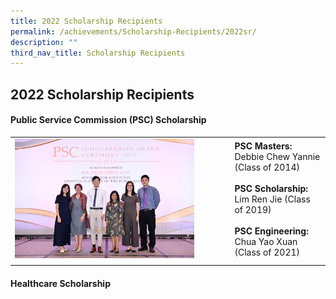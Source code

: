 ```yaml
---
title: 2022 Scholarship Recipients
permalink: /achievements/Scholarship-Recipients/2022sr/
description: ""
third_nav_title: Scholarship Recipients
---
```

## 2022 Scholarship Recipients

#### Public Service Commission (PSC) Scholarship

|   |   |
|---|---|
| <img src="/images/PSC.jpeg" style="width:85%">  | **PSC Masters:**  <br>Debbie Chew Yannie (Class of 2014)  <br><br>**PSC Scholarship:**  <br>Lim Ren Jie (Class of 2019)  <br><br>**PSC Engineering:**  <br>Chua Yao Xuan (Class of 2021)  |
|   |   |

#### Healthcare Scholarship

